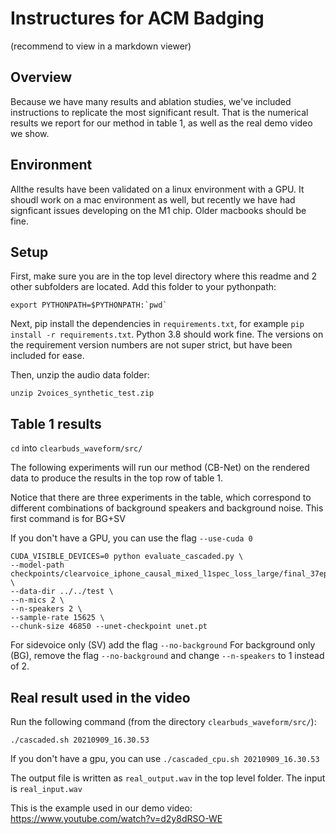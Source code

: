 # Instructures for ACM Badging
(recommend to view in a markdown viewer)

## Overview
Because we have many results and ablation studies, we've included instructions to replicate the most significant result. That is the numerical results we report for our method in table 1, as well as the real demo video we show.

## Environment
Allthe results have been validated on a linux environment with a GPU. It shoudl work on a mac environment as well, but recently we have had signficant issues developing on the M1 chip. Older macbooks should be fine.

## Setup
First, make sure you are in the top level directory where this readme and 2 other subfolders are located. Add this folder to your pythonpath:
```
export PYTHONPATH=$PYTHONPATH:`pwd`
```

Next, pip install the dependencies in `requirements.txt`, for example `pip install -r requirements.txt`. Python 3.8 should work fine. The versions on the requirement version numbers are not super strict, but have been included for ease.

Then, unzip the audio data folder:
```
unzip 2voices_synthetic_test.zip
```



## Table 1 results
`cd` into `clearbuds_waveform/src/`

The following experiments will run our method (CB-Net) on the rendered data to produce the results in the top row of table 1.

Notice that there are three experiments in the table, which correspond to different combinations of background speakers and background noise. This first command is for BG+SV

If you don't have a GPU, you can use the flag `--use-cuda 0`

```
CUDA_VISIBLE_DEVICES=0 python evaluate_cascaded.py \
--model-path checkpoints/clearvoice_iphone_causal_mixed_l1spec_loss_large/final_37epochs.pth.tar \
--data-dir ../../test \
--n-mics 2 \
--n-speakers 2 \
--sample-rate 15625 \
--chunk-size 46850 --unet-checkpoint unet.pt
```

For sidevoice only (SV) add the flag `--no-background`
For background only (BG), remove the flag `--no-background` and change `--n-speakers` to 1 instead of 2.

## Real result used in the video
Run the following command (from the directory `clearbuds_waveform/src/`):

```
./cascaded.sh 20210909_16.30.53
```

If you don't have a gpu, you can use ```./cascaded_cpu.sh 20210909_16.30.53```


The output file is written as `real_output.wav` in the top level folder. The input is `real_input.wav`

This is the example used in our demo video: https://www.youtube.com/watch?v=d2y8dRSO-WE



